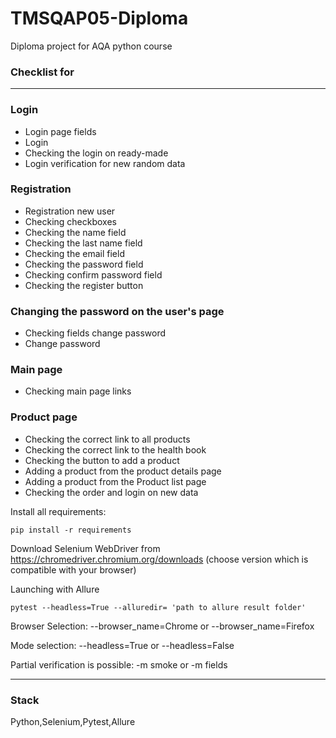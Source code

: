 # TMSQAP05-Diploma
Diploma project for AQA python course

### Checklist for

---------------------

### **Login**
- Login page fields
- Login
- Checking the login on ready-made
- Login verification for new random data

### **Registration**
- Registration new user
- Checking checkboxes
- Checking the name field
- Checking the last name field
- Checking the email field
- Checking the password field
- Checking confirm password field
- Checking the register button

### **Changing the password on the user's page**
- Checking fields change password
- Change password

### **Main page**
- Checking main page links

### **Product page**
- Checking the correct link to all products
- Checking the correct link to the health book
- Checking the button to add a product
- Adding a product from the product details page
- Adding a product from the Product list page
- Checking the order and login on new data

Install all requirements:

    pip install -r requirements
    
Download Selenium WebDriver from https://chromedriver.chromium.org/downloads (choose version which is compatible with your browser)

Launching with Allure
    
    pytest --headless=True --alluredir= 'path to allure result folder'

Browser Selection:
--browser_name=Chrome
or
--browser_name=Firefox

Mode selection:
--headless=True
or
--headless=False

Partial verification is possible:
-m smoke
or
-m fields

----------------------------------------
### Stack
Python,Selenium,Pytest,Allure
